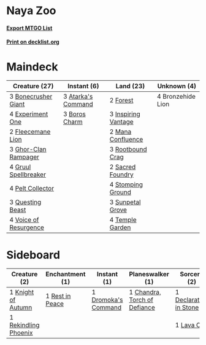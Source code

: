 # Naya Zoo

#### [Export MTGO List](../collection/Naya%20Zoo/Naya%20Zoo.txt)
#### [Print on decklist.org](http://decklist.org/?deckmain=3%09Atarka's%20Command%0A3%09Bonecrusher%20Giant%0A3%09Boros%20Charm%0A4%09Bronzehide%20Lion%0A4%09Experiment%20One%0A2%09Fleecemane%20Lion%0A2%09Forest%0A3%09Ghor-Clan%20Rampager%0A4%09Gruul%20Spellbreaker%0A3%09Inspiring%20Vantage%0A2%09Mana%20Confluence%0A4%09Pelt%20Collector%0A3%09Questing%20Beast%0A3%09Rootbound%20Crag%0A2%09Sacred%20Foundry%0A4%09Stomping%20Ground%0A3%09Sunpetal%20Grove%0A4%09Temple%20Garden%0A4%09Voice%20of%20Resurgence&deckside=1%09Chandra,%20Torch%20of%20Defiance%0A1%09Declaration%20in%20Stone%0A1%09Dromoka's%20Command%0A1%09Knight%20of%20Autumn%0A1%09Lava%20Coil%0A1%09Rekindling%20Phoenix%0A1%09Rest%20in%20Peace)
# Maindeck

|                                         Creature (27)                                          |                                         Instant (6)                                         |                                          Land (23)                                           |   Unknown (4)   |
|------------------------------------------------------------------------------------------------|---------------------------------------------------------------------------------------------|----------------------------------------------------------------------------------------------|-----------------|
|3 [Bonecrusher Giant](http://gatherer.wizards.com/Pages/Card/Details.aspx?multiverseid=473077)  |3 [Atarka's Command](http://gatherer.wizards.com/Pages/Card/Details.aspx?multiverseid=394502)|2 [Forest](http://gatherer.wizards.com/Pages/Card/Details.aspx?multiverseid=439860)           |4 Bronzehide Lion|
|4 [Experiment One](http://gatherer.wizards.com/Pages/Card/Details.aspx?multiverseid=405219)     |3 [Boros Charm](http://gatherer.wizards.com/Pages/Card/Details.aspx?multiverseid=442188)     |3 [Inspiring Vantage](http://gatherer.wizards.com/Pages/Card/Details.aspx?multiverseid=417819)|                 |
|2 [Fleecemane Lion](http://gatherer.wizards.com/Pages/Card/Details.aspx?multiverseid=433104)    |                                                                                             |2 [Mana Confluence](http://gatherer.wizards.com/Pages/Card/Details.aspx?multiverseid=409573)  |                 |
|3 [Ghor-Clan Rampager](http://gatherer.wizards.com/Pages/Card/Details.aspx?multiverseid=460302) |                                                                                             |3 [Rootbound Crag](http://gatherer.wizards.com/Pages/Card/Details.aspx?multiverseid=420934)   |                 |
|4 [Gruul Spellbreaker](http://gatherer.wizards.com/Pages/Card/Details.aspx?multiverseid=457323) |                                                                                             |2 [Sacred Foundry](http://gatherer.wizards.com/Pages/Card/Details.aspx?multiverseid=405106)   |                 |
|4 [Pelt Collector](http://gatherer.wizards.com/Pages/Card/Details.aspx?multiverseid=452891)     |                                                                                             |4 [Stomping Ground](http://gatherer.wizards.com/Pages/Card/Details.aspx?multiverseid=405110)  |                 |
|3 [Questing Beast](http://gatherer.wizards.com/Pages/Card/Details.aspx?multiverseid=473133)     |                                                                                             |3 [Sunpetal Grove](http://gatherer.wizards.com/Pages/Card/Details.aspx?multiverseid=420946)   |                 |
|4 [Voice of Resurgence](http://gatherer.wizards.com/Pages/Card/Details.aspx?multiverseid=368951)|                                                                                             |4 [Temple Garden](http://gatherer.wizards.com/Pages/Card/Details.aspx?multiverseid=405112)    |                 |


# Sideboard

|                                         Creature (2)                                          |                                     Enchantment (1)                                      |                                         Instant (1)                                          |                                           Planeswalker (1)                                            |                                           Sorcery (2)                                           |
|-----------------------------------------------------------------------------------------------|------------------------------------------------------------------------------------------|----------------------------------------------------------------------------------------------|-------------------------------------------------------------------------------------------------------|-------------------------------------------------------------------------------------------------|
|1 [Knight of Autumn](http://gatherer.wizards.com/Pages/Card/Details.aspx?multiverseid=452933)  |1 [Rest in Peace](http://gatherer.wizards.com/Pages/Card/Details.aspx?multiverseid=442021)|1 [Dromoka's Command](http://gatherer.wizards.com/Pages/Card/Details.aspx?multiverseid=394558)|1 [Chandra, Torch of Defiance](http://gatherer.wizards.com/Pages/Card/Details.aspx?multiverseid=417683)|1 [Declaration in Stone](http://gatherer.wizards.com/Pages/Card/Details.aspx?multiverseid=409750)|
|1 [Rekindling Phoenix](http://gatherer.wizards.com/Pages/Card/Details.aspx?multiverseid=439768)|                                                                                          |                                                                                              |                                                                                                       |1 [Lava Coil](http://gatherer.wizards.com/Pages/Card/Details.aspx?multiverseid=452858)           |

